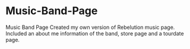 # Music-Band-Page
Music Band Page
Created my own version of Rebelution music page. 
Included an about me information of the band, store page and a tourdate page.
